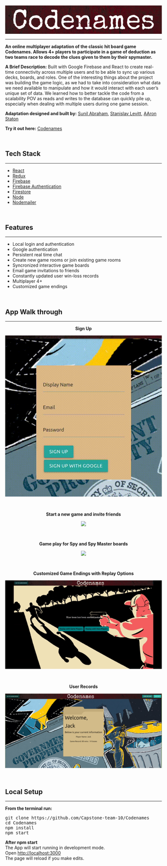 <p align="center">
<img id="header-logo" src="/_resources/35c158d4790b477ea20d375a69aa9998.png"/>
</p>

---

**An online multiplayer adaptation of the classic hit board game Codenames. Allows 4+ players to participate in a game of deduction as two teams race to decode the clues given to them by their spymaster.**
<br/>

**A Brief Description:**
Built with Google Firebase and React to create real-time connectivity across multiple users and to be able to sync up various decks, boards, and roles. One of the interesting things about the project was building the game logic, as we had to take into consideration what data we need available to manipulate and how it would interact with each user’s unique set of data. We learned how to better tackle the code from a scalability POV as reads and writes to the database can quickly pile up, especially when dealing with multiple users during one game session.
<br />

**Adaptation designed and built by:** [Sunil Abraham](https://github.com/iamnotsunil), [Stanislav Levitt](https://github.com/stanislavlevitt), [AAron Staton](https://github.com/Astaton)

**Try it out here:** [Codenames](https://codenames-3a350.firebaseapp.com)

<br />

## Tech Stack

---

- [React](https://reactjs.org/)
- [Redux](https://redux.js.org/)
- [Firebase](https://firebase.google.com/)
- [Firebase Authentication](https://firebase.google.com/docs/auth)
- [Firestore](https://firebase.google.com/docs/firestore)
- [Node](https://nodejs.org/en/)
- [Nodemailer](https://nodemailer.com/about/)

<br />

## Features

---

- Local login and authentication
- Google authentication
- Persistent real time chat
- Create new game rooms or join existing game rooms
- Syncronized interactive game boards
- Email game invitations to friends
- Constantly updated user win-loss records
- Multiplayer 4+
- Customized game endings

<br/>

## App Walk through

---

<p align="center"><strong>Sign Up</strong></p>

<p align="center">
  <img src="/_resources/6305f0ba7c8644e08e383ffcc1ba0878.gif"/>
</p>
<br/>

<p align="center"><strong>Start a new game and invite friends</strong></p>

<p align="center">
  <img src="/_resources/ca37e06b59c74edbbb6ae8612306ad76.gif"/>
</p>
<br />

<p align="center"><strong>Game play for Spy and Spy Master boards</strong></p>

<p align="center">
 <img src="/_resources/06dae5623afa4db1907071c037e737f9.gif"/>
</p>
<br />

<p align="center"><strong>Customized Game Endings with Replay Options</strong></p>

<p align="center">
  <img src="/_resources/cdb6d05660734b68b0f57c9f792966b7.gif"/>
</p>
<br />

<p align="center"><strong>User Records</strong></p>

<p align="center">
  <img src="/_resources/b75eb7bca83e407b878150cb96bfe616.png"/>
</p>
<br />

## Local Setup

---

**From the terminal run:**

<pre>
git clone https://github.com/Capstone-team-10/Codenames 
cd Codenames 
npm install 
npm start
</pre>

**After npm start**<br />
The App will start running in development mode.<br />
Open [http://localhost:3000](http://localhost:3000)<br />
The page will reload if you make edits.
